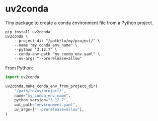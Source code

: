 # uv2conda

Tiny package to create a conda environment file from a Python project.

```shell
pip install uv2conda
uv2conda \
    --project-dir "/path/to/my/project/" \
    --name "my_conda_env_name" \
    --python "3.12.7" \
    --conda-env-path "my_conda_env.yaml" \
    --uv-args "--prerelease=allow"
```

From Python:

```python
import uv2conda

uv2conda.make_conda_env_from_project_dir(
    "/path/to/my/project/",
    name="my_conda_env_name",
    python_version="3.12.7",
    out_path="environment.yaml",
    uv_args=["--prerelease=allow"],
)
```
